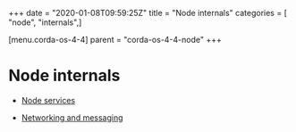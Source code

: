 +++
date = "2020-01-08T09:59:25Z"
title = "Node internals"
categories = [ "node", "internals",]

[menu.corda-os-4-4]
parent = "corda-os-4-4-node"
+++


# Node internals


* [Node services](node-services.md)

* [Networking and messaging](messaging.md)



